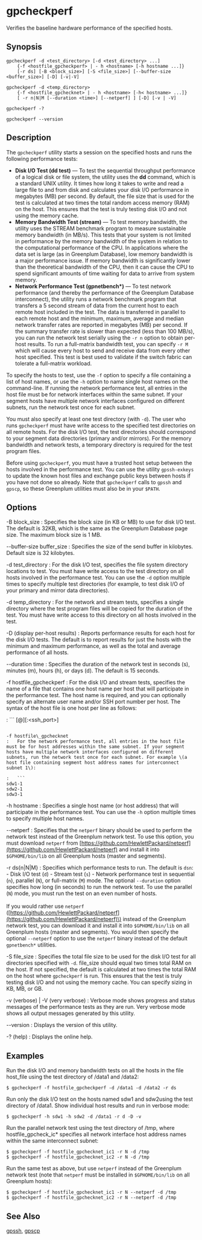 # gpcheckperf 

Verifies the baseline hardware performance of the specified hosts.

## <a id="section2"></a>Synopsis 

```
gpcheckperf -d <test_directory> [-d <test_directory> ...] 
    {-f <hostfile_gpcheckperf> | - h <hostname> [-h hostname ...]} 
    [-r ds] [-B <block_size>] [-S <file_size>] [--buffer-size <buffer_size>] [-D] [-v|-V]

gpcheckperf -d <temp_directory>
    {-f <hostfile_gpchecknet> | - h <hostname> [-h< hostname> ...]} 
    [ -r n|N|M [--duration <time>] [--netperf] ] [-D] [-v | -V]

gpcheckperf -?

gpcheckperf --version
```

## <a id="section3"></a>Description 

The `gpcheckperf` utility starts a session on the specified hosts and runs the following performance tests:

-   **Disk I/O Test \(dd test\)** — To test the sequential throughput performance of a logical disk or file system, the utility uses the **dd** command, which is a standard UNIX utility. It times how long it takes to write and read a large file to and from disk and calculates your disk I/O performance in megabytes \(MB\) per second. By default, the file size that is used for the test is calculated at two times the total random access memory \(RAM\) on the host. This ensures that the test is truly testing disk I/O and not using the memory cache.
-   **Memory Bandwidth Test \(stream\)** — To test memory bandwidth, the utility uses the STREAM benchmark program to measure sustainable memory bandwidth \(in MB/s\). This tests that your system is not limited in performance by the memory bandwidth of the system in relation to the computational performance of the CPU. In applications where the data set is large \(as in Greenplum Database\), low memory bandwidth is a major performance issue. If memory bandwidth is significantly lower than the theoretical bandwidth of the CPU, then it can cause the CPU to spend significant amounts of time waiting for data to arrive from system memory.
-   **Network Performance Test \(gpnetbench\*\)** — To test network performance \(and thereby the performance of the Greenplum Database interconnect\), the utility runs a network benchmark program that transfers a 5 second stream of data from the current host to each remote host included in the test. The data is transferred in parallel to each remote host and the minimum, maximum, average and median network transfer rates are reported in megabytes \(MB\) per second. If the summary transfer rate is slower than expected \(less than 100 MB/s\), you can run the network test serially using the `-r n` option to obtain per-host results. To run a full-matrix bandwidth test, you can specify `-r M` which will cause every host to send and receive data from every other host specified. This test is best used to validate if the switch fabric can tolerate a full-matrix workload.

To specify the hosts to test, use the `-f` option to specify a file containing a list of host names, or use the `-h` option to name single host names on the command-line. If running the network performance test, all entries in the host file must be for network interfaces within the same subnet. If your segment hosts have multiple network interfaces configured on different subnets, run the network test once for each subnet.

You must also specify at least one test directory \(with `-d`\). The user who runs `gpcheckperf` must have write access to the specified test directories on all remote hosts. For the disk I/O test, the test directories should correspond to your segment data directories \(primary and/or mirrors\). For the memory bandwidth and network tests, a temporary directory is required for the test program files.

Before using `gpcheckperf`, you must have a trusted host setup between the hosts involved in the performance test. You can use the utility `gpssh-exkeys` to update the known host files and exchange public keys between hosts if you have not done so already. Note that `gpcheckperf` calls to `gpssh` and `gpscp`, so these Greenplum utilities must also be in your `$PATH`.

## <a id="section4"></a>Options 

-B block\_size
:   Specifies the block size \(in KB or MB\) to use for disk I/O test. The default is 32KB, which is the same as the Greenplum Database page size. The maximum block size is 1 MB.

--buffer-size buffer_size 
:    Specifies the size of the send buffer in kilobytes. Default size is 32 kilobytes.

-d test\_directory
:   For the disk I/O test, specifies the file system directory locations to test. You must have write access to the test directory on all hosts involved in the performance test. You can use the `-d` option multiple times to specify multiple test directories \(for example, to test disk I/O of your primary and mirror data directories\).

-d temp\_directory
:   For the network and stream tests, specifies a single directory where the test program files will be copied for the duration of the test. You must have write access to this directory on all hosts involved in the test.

-D \(display per-host results\)
:   Reports performance results for each host for the disk I/O tests. The default is to report results for just the hosts with the minimum and maximum performance, as well as the total and average performance of all hosts.

--duration time
:   Specifies the duration of the network test in seconds \(s\), minutes \(m\), hours \(h\), or days \(d\). The default is 15 seconds.

-f hostfile\_gpcheckperf
:   For the disk I/O and stream tests, specifies the name of a file that contains one host name per host that will participate in the performance test. The host name is required, and you can optionally specify an alternate user name and/or SSH port number per host. The syntax of the host file is one host per line as follows:

:   ```
[<username>@]<hostname>[:<ssh_port>]
```

-f hostfile\_gpchecknet
:   For the network performance test, all entries in the host file must be for host addresses within the same subnet. If your segment hosts have multiple network interfaces configured on different subnets, run the network test once for each subnet. For example \(a host file containing segment host address names for interconnect subnet 1\):

:   ```
sdw1-1
sdw2-1
sdw3-1
```

-h hostname
:   Specifies a single host name \(or host address\) that will participate in the performance test. You can use the `-h` option multiple times to specify multiple host names.

--netperf
:   Specifies that the `netperf` binary should be used to perform the network test instead of the Greenplum network test. To use this option, you must download `netperf` from [https://github.com/HewlettPackard/netperf](https://github.com/HewlettPackard/netperf) and install it into `$GPHOME/bin/lib` on all Greenplum hosts \(master and segments\).

-r ds\{n\|N\|M\}
:   Specifies which performance tests to run. The default is `dsn`:
    -   Disk I/O test \(`d`\)
    -   Stream test \(`s`\)
    -   Network performance test in sequential \(`n`\), parallel \(`N`\), or full-matrix \(`M`\) mode. The optional `--duration` option specifies how long \(in seconds\) to run the network test. To use the parallel \(`N`\) mode, you must run the test on an even number of hosts.
        <br/><br/>If you would rather use `netperf` \([https://github.com/HewlettPackard/netperf](https://github.com/HewlettPackard/netperf)\) instead of the Greenplum network test, you can download it and install it into `$GPHOME/bin/lib` on all Greenplum hosts \(master and segments\). You would then specify the optional `--netperf` option to use the `netperf` binary instead of the default `gpnetbench*` utilities.


-S file\_size
:   Specifies the total file size to be used for the disk I/O test for all directories specified with `-d`. file\_size should equal two times total RAM on the host. If not specified, the default is calculated at two times the total RAM on the host where `gpcheckperf` is run. This ensures that the test is truly testing disk I/O and not using the memory cache. You can specify sizing in KB, MB, or GB.

-v \(verbose\) \| -V \(very verbose\)
:   Verbose mode shows progress and status messages of the performance tests as they are run. Very verbose mode shows all output messages generated by this utility.

--version
:   Displays the version of this utility.

-? \(help\)
:   Displays the online help.

## <a id="section5"></a>Examples 

Run the disk I/O and memory bandwidth tests on all the hosts in the file host\_file using the test directory of /data1 and /data2:

```
$ gpcheckperf -f hostfile_gpcheckperf -d /data1 -d /data2 -r ds
```

Run only the disk I/O test on the hosts named sdw1 and sdw2using the test directory of /data1. Show individual host results and run in verbose mode:

```
$ gpcheckperf -h sdw1 -h sdw2 -d /data1 -r d -D -v
```

Run the parallel network test using the test directory of /tmp, where hostfile\_gpcheck\_ic\* specifies all network interface host address names within the same interconnect subnet:

```
$ gpcheckperf -f hostfile_gpchecknet_ic1 -r N -d /tmp
$ gpcheckperf -f hostfile_gpchecknet_ic2 -r N -d /tmp
```

Run the same test as above, but use `netperf` instead of the Greenplum network test \(note that `netperf` must be installed in `$GPHOME/bin/lib` on all Greenplum hosts\):

```
$ gpcheckperf -f hostfile_gpchecknet_ic1 -r N --netperf -d /tmp
$ gpcheckperf -f hostfile_gpchecknet_ic2 -r N --netperf -d /tmp
```

## <a id="section6"></a>See Also 

[gpssh](gpssh.html), [gpscp](gpscp.html)

